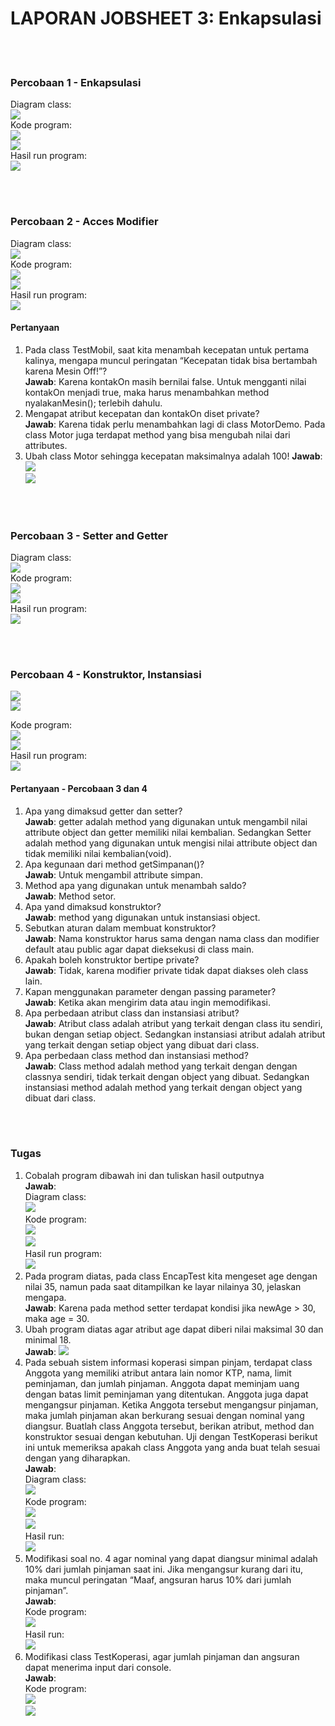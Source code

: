 # LAPORAN JOBSHEET 3: Enkapsulasi

<br><br>
### Percobaan 1 - Enkapsulasi

Diagram class:<br>
![](./img/P1DiagramMotor.jpg)<br>
Kode program:<br>
![](./img/P1.png)<br>
![](./img/P1Main.png)<br>
Hasil run program:<br>
![](./img/P1Run.png)<br>

<br><br>
### Percobaan 2 - Acces Modifier

Diagram class:<br>
![](./img/P2DiagramMotor2.png)<br>
Kode program:<br>
![](./img/P2.png)<br>
![](./img/P2Main.png)<br>
Hasil run program:<br>
![](/img/P2Run.png)<br>

#### Pertanyaan
1. Pada class TestMobil, saat kita menambah kecepatan untuk pertama kalinya, mengapa muncul peringatan “Kecepatan tidak bisa bertambah karena Mesin Off!”?<br>
   **Jawab**: Karena kontakOn masih bernilai false. Untuk mengganti nilai kontakOn menjadi true, maka harus menambahkan method nyalakanMesin(); terlebih dahulu.
2. Mengapat atribut kecepatan dan kontakOn diset private?<br>
   **Jawab**: Karena tidak perlu menambahkan lagi di class MotorDemo. Pada class Motor juga terdapat method yang bisa mengubah nilai dari attributes.
3. Ubah class Motor sehingga kecepatan maksimalnya adalah 100!
   **Jawab**:<br>
   ![](./img/P2Pertanyaan3.png)<br>
   ![](./img/P2Pertanyaan3-2.png)<br>

<br><br>
### Percobaan 3 - Setter and Getter

Diagram class:<br>
![](./img/P3DiagramAnggota.png)<br>
Kode program:<br>
![](./img/P3.png)<br>
![](./img/P3Main.png)<br>
Hasil run program:<br>
![](./img/P3Run.png)

<br><br>
### Percobaan 4 - Konstruktor, Instansiasi

![](./img/P4Ubah.png)<br>
![](./img/P4RunUbah.png)<br>

Kode program:<br>
![](./img/P4.png)<br>
![](./img/P4Main.png)<br>
Hasil run program:<br>
![](./img/P4Run.png)<br>

#### Pertanyaan - Percobaan 3 dan 4
1. Apa yang dimaksud getter dan setter?<br>
   **Jawab**: getter adalah method yang digunakan untuk mengambil nilai attribute object dan getter memiliki nilai kembalian.
   Sedangkan Setter adalah method yang digunakan untuk mengisi nilai attribute object dan tidak memiliki nilai kembalian(void).
2. Apa kegunaan dari method getSimpanan()?<br>
   **Jawab**: Untuk mengambil attribute simpan. 
3. Method apa yang digunakan untuk menambah saldo?<br>
   **Jawab**: Method setor.
4. Apa yand dimaksud konstruktor?<br>
   **Jawab**: method yang digunakan untuk instansiasi object.
5. Sebutkan aturan dalam membuat konstruktor?<br>
   **Jawab**: Nama konstruktor harus sama dengan nama class dan modifier default atau public agar dapat dieksekusi di class main.
6. Apakah boleh konstruktor bertipe private?<br>
   **Jawab**: Tidak, karena modifier private tidak dapat diakses oleh class lain.
7. Kapan menggunakan parameter dengan passing parameter?<br>
   **Jawab**: Ketika akan mengirim data atau ingin memodifikasi. 
8. Apa perbedaan atribut class dan instansiasi atribut?<br>
   **Jawab**: Atribut class adalah atribut yang terkait dengan class itu sendiri, bukan dengan setiap object.
   Sedangkan instansiasi atribut adalah atribut yang terkait dengan setiap object yang dibuat dari class.
9. Apa perbedaan class method dan instansiasi method?<br>
   **Jawab**: Class method adalah method yang terkait dengan dengan classnya sendiri, tidak terkait dengan object yang dibuat.
   Sedangkan instansiasi method adalah method yang terkait dengan object yang dibuat dari class.

<br><br>
### Tugas
1. Cobalah program dibawah ini dan tuliskan hasil outputnya<br>
   **Jawab**: <br>
   Diagram class: <br>
   ![](./img/DiagramEncapDemo.png)<br>
   Kode program: <br>
   ![](./img/EncapDemo.png)<br>
   ![](./img/EncapTest.png)<br>
   Hasil run program:<br>
   ![](./img/RunTugas1.png)<br>
2. Pada program diatas, pada class EncapTest kita mengeset age dengan nilai 35, namun pada saat ditampilkan ke layar nilainya 30,
   jelaskan mengapa.<br>
   **Jawab**: Karena pada method setter terdapat kondisi jika newAge > 30, maka age = 30.
3. Ubah program diatas agar atribut age dapat diberi nilai maksimal 30 dan minimal 18.<br>
   **Jawab**:
   ![](./img/ModifTugas1.png)<br>
4. Pada sebuah sistem informasi koperasi simpan pinjam, terdapat class Anggota yang memiliki atribut antara lain nomor KTP,
   nama, limit peminjaman, dan jumlah pinjaman. Anggota dapat meminjam uang dengan batas limit peminjaman yang ditentukan.
   Anggota juga dapat mengangsur pinjaman. Ketika Anggota tersebut mengangsur pinjaman, maka jumlah pinjaman akan berkurang
   sesuai dengan nominal yang diangsur. Buatlah class Anggota tersebut, berikan atribut, method dan konstruktor sesuai dengan kebutuhan. 
   Uji dengan TestKoperasi berikut ini untuk memeriksa apakah class Anggota yang anda buat telah sesuai dengan yang diharapkan.<br>
   **Jawab**:<br>
   Diagram class:<br>
   ![](./img/DiagramAnggota.png)<br>
   Kode program:<br>
   ![](./img/Anggota.png)<br>
   ![](./img/TestKoperasi.png)<br>
   Hasil run:<br>
   ![](./img/RunTugas2.png)<br>
5. Modifikasi soal no. 4 agar nominal yang dapat diangsur minimal adalah 10% dari jumlah pinjaman saat ini.
   Jika mengangsur kurang dari itu, maka muncul peringatan “Maaf, angsuran harus 10% dari jumlah pinjaman”.<br>
   **Jawab**:<br>
   Kode program:<br>
   ![](./img/ModifTugas2.png)<br>
   Hasil run:<br>
   ![](./img/RunModifTugas2.png)<br>
6. Modifikasi class TestKoperasi, agar jumlah pinjaman dan angsuran dapat menerima input dari console.<br>
   **Jawab**:<br>
   Kode program:<br>
   ![](./img/ModifTugas2-2.png)<br>
   ![](./img/RunModifTugas2-2.png)<br>
